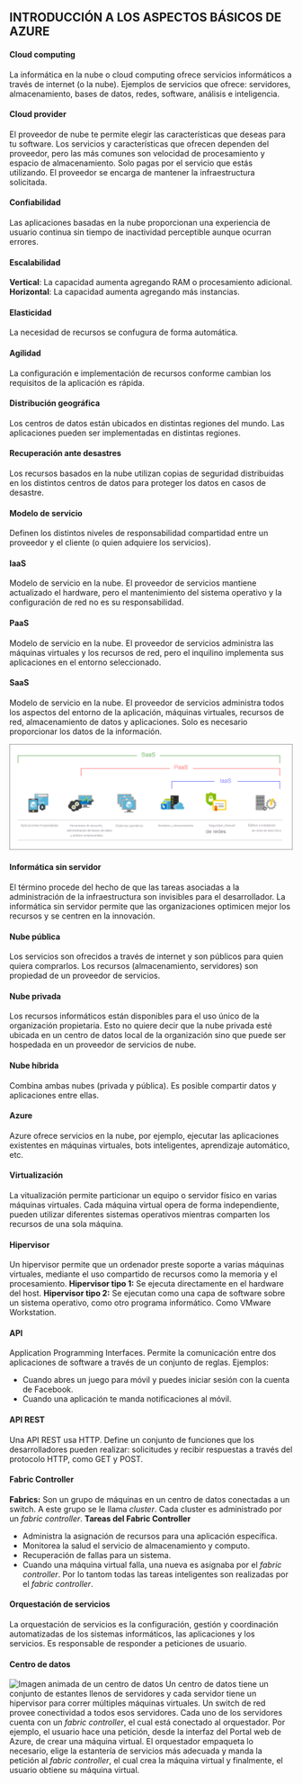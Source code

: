 ## INTRODUCCIÓN A LOS ASPECTOS BÁSICOS DE AZURE

#### Cloud computing
La informática en la nube o cloud computing ofrece servicios informáticos a través de internet (o la nube). Ejemplos de servicios que ofrece: servidores, almacenamiento, bases de datos, redes, software, análisis e inteligencia.

#### Cloud provider
El proveedor de nube te permite elegir las características que deseas para tu software. Los servicios y características que ofrecen dependen del proveedor, pero las más comunes son velocidad de procesamiento y espacio de almacenamiento. Solo pagas por el servicio que estás utilizando. El proveedor se encarga de mantener la infraestructura solicitada. 

#### Confiabilidad 
Las aplicaciones basadas en la nube proporcionan una experiencia de usuario continua sin tiempo de inactividad perceptible aunque ocurran errores. 

#### Escalabilidad
**Vertical**: La capacidad aumenta agregando RAM o procesamiento adicional.
**Horizontal**: La capacidad aumenta agregando más instancias. 

#### Elasticidad
La necesidad de recursos se confugura de forma automática.

#### Agilidad
La configuración e implementación de recursos conforme cambian los requisitos de la aplicación es rápida.

#### Distribución geográfica
Los centros de datos están ubicados en distintas regiones del mundo. Las aplicaciones pueden ser implementadas en distintas regiones.

#### Recuperación ante desastres
Los recursos basados en la nube utilizan copias de seguridad distribuidas en los distintos centros de datos para proteger los datos en casos de desastre.

#### Modelo de servicio 
Definen los distintos niveles de responsabilidad compartidad entre un proveedor y el cliente (o quien adquiere los servicios).

#### IaaS
Modelo de servicio en la nube. El proveedor de servicios mantiene actualizado el hardware, pero el mantenimiento del sistema operativo y la configuración de red no es su responsabilidad.

#### PaaS
Modelo de servicio en la nube. El proveedor de servicios administra las máquinas virtuales y los recursos de red, pero el inquilino implementa sus aplicaciones en el entorno seleccionado.

#### SaaS
Modelo de servicio en la nube. El proveedor de servicios administra todos los aspectos del entorno de la aplicación, máquinas virtuales, recursos de red, almacenamiento de datos y aplicaciones. Solo es necesario proporcionar los datos de la información.

![Modelos de servicio en la nube](modelo.png)

#### Informática sin servidor
El término procede del hecho de que las tareas asociadas a la administración de la infraestructura son invisibles para el desarrollador. La informática sin servidor permite que las organizaciones optimicen mejor los recursos y se centren en la innovación.

#### Nube pública
Los servicios son ofrecidos a través de internet y son públicos para quien quiera comprarlos. Los recursos (almacenamiento, servidores) son propiedad de un proveedor de servicios.

#### Nube privada
Los recursos informáticos están disponibles para el uso único de la organización propietaria. Esto no quiere decir que la nube privada esté ubicada en un centro de datos local de la organización sino que puede ser hospedada en un proveedor de servicios de nube.

#### Nube híbrida
Combina ambas nubes (privada y pública). Es posible compartir datos y aplicaciones entre ellas. 

#### Azure
Azure ofrece servicios en la nube, por ejemplo, ejecutar las aplicaciones existentes en máquinas virtuales, bots inteligentes, aprendizaje automático, etc.

#### Virtualización
La vitualización permite particionar un equipo o servidor físico en varias máquinas virtuales. Cada máquina virtual opera de forma independiente, pueden utilizar diferentes sistemas operativos mientras comparten los recursos de una sola máquina.

#### Hipervisor
Un hipervisor permite que un ordenador preste soporte a varias máquinas virtuales, mediante el uso compartido de recursos como la memoria y el procesamiento.
**Hipervisor tipo 1:** Se ejecuta directamente en el hardware del host.
**Hipervisor tipo 2:** Se ejecutan como una capa de software sobre un sistema operativo, como otro programa informático. Como VMware Workstation.

#### API
Application Programming Interfaces. Permite la comunicación entre dos aplicaciones de software a través de un conjunto de reglas. Ejemplos: 
- Cuando abres un juego para móvil y puedes iniciar sesión con la cuenta de Facebook.
- Cuando una aplicación te manda notificaciones al móvil.

#### API REST
Una API REST usa HTTP. Define un conjunto de funciones que los desarrolladores pueden realizar: solicitudes y recibir respuestas a través del protocolo HTTP, como GET y POST.

#### Fabric Controller
**Fabrics:** Son un grupo de máquinas en un centro de datos conectadas a un switch. A este grupo se le llama *cluster*. 
Cada cluster es administrado por un *fabric controller*. 
**Tareas del Fabric Controller**
- Administra la asignación de recursos para una aplicación específica.
- Monitorea la salud el servicio de almacenamiento y computo.
- Recuperación de fallas para un sistema.
- Cuando una máquina virtual falla, una nueva es asignaba por el *fabric controller*.
Por lo tantom todas las tareas inteligentes son realizadas por el *fabric controller*.

#### Orquestación de servicios
La orquestación de servicios es la configuración, gestión y coordinación automatizadas de los sistemas informáticos, las aplicaciones y los servicios. Es responsable de responder a peticiones de usuario.

#### Centro de datos
![Imagen animada de un centro de datos](centro_datos.jpg)
Un centro de datos tiene un conjunto de estantes llenos de servidores y cada servidor tiene un hipervisor para correr múltiples máquinas virtuales. Un switch de red provee conectividad a todos esos servidores. Cada uno de los servidores cuenta con un *fabric controller*, el cual está conectado al orquestador.
Por ejemplo, el usuario hace una petición, desde la interfaz del Portal web de Azure, de crear una máquina virtual. El orquestador empaqueta lo necesario, elige la estantería de servicios más adecuada y manda la petición al *fabric controller*, el cual crea la máquina virtual y finalmente, el usuario obtiene su máquina virtual.

